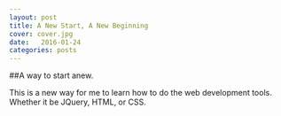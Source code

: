 ```yaml
---
layout: post
title: A New Start, A New Beginning
cover: cover.jpg
date:   2016-01-24
categories: posts
---
```


##A way to start anew.

This is a new way for me to learn how to do the web development tools.  Whether it be JQuery, HTML, or CSS.
